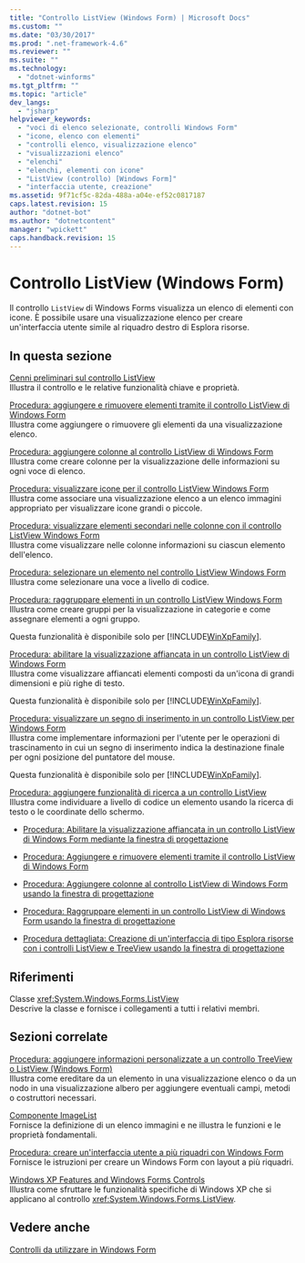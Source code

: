 ```yaml
---
title: "Controllo ListView (Windows Form) | Microsoft Docs"
ms.custom: ""
ms.date: "03/30/2017"
ms.prod: ".net-framework-4.6"
ms.reviewer: ""
ms.suite: ""
ms.technology: 
  - "dotnet-winforms"
ms.tgt_pltfrm: ""
ms.topic: "article"
dev_langs: 
  - "jsharp"
helpviewer_keywords: 
  - "voci di elenco selezionate, controlli Windows Form"
  - "icone, elenco con elementi"
  - "controlli elenco, visualizzazione elenco"
  - "visualizzazioni elenco"
  - "elenchi"
  - "elenchi, elementi con icone"
  - "ListView (controllo) [Windows Form]"
  - "interfaccia utente, creazione"
ms.assetid: 9f71cf5c-82da-488a-a04e-ef52c0817187
caps.latest.revision: 15
author: "dotnet-bot"
ms.author: "dotnetcontent"
manager: "wpickett"
caps.handback.revision: 15
---
```

# Controllo ListView (Windows Form)
Il controllo `ListView` di Windows Forms visualizza un elenco di elementi con icone.  È possibile usare una visualizzazione elenco per creare un'interfaccia utente simile al riquadro destro di Esplora risorse.  
  
## In questa sezione  
 [Cenni preliminari sul controllo ListView](../../../../docs/framework/winforms/controls/listview-control-overview-windows-forms.md)  
 Illustra il controllo e le relative funzionalità chiave e proprietà.  
  
 [Procedura: aggiungere e rimuovere elementi tramite il controllo ListView di Windows Form](../../../../docs/framework/winforms/controls/how-to-add-and-remove-items-with-the-windows-forms-listview-control.md)  
 Illustra come aggiungere o rimuovere gli elementi da una visualizzazione elenco.  
  
 [Procedura: aggiungere colonne al controllo ListView di Windows Form](../../../../docs/framework/winforms/controls/how-to-add-columns-to-the-windows-forms-listview-control.md)  
 Illustra come creare colonne per la visualizzazione delle informazioni su ogni voce di elenco.  
  
 [Procedura: visualizzare icone per il controllo ListView Windows Form](../../../../docs/framework/winforms/controls/how-to-display-icons-for-the-windows-forms-listview-control.md)  
 Illustra come associare una visualizzazione elenco a un elenco immagini appropriato per visualizzare icone grandi o piccole.  
  
 [Procedura: visualizzare elementi secondari nelle colonne con il controllo ListView Windows Form](../../../../docs/framework/winforms/controls/how-to-display-subitems-in-columns-with-the-windows-forms-listview-control.md)  
 Illustra come visualizzare nelle colonne informazioni su ciascun elemento dell'elenco.  
  
 [Procedura: selezionare un elemento nel controllo ListView Windows Form](../../../../docs/framework/winforms/controls/how-to-select-an-item-in-the-windows-forms-listview-control.md)  
 Illustra come selezionare una voce a livello di codice.  
  
 [Procedura: raggruppare elementi in un controllo ListView Windows Form](../../../../docs/framework/winforms/controls/how-to-group-items-in-a-windows-forms-listview-control.md)  
 Illustra come creare gruppi per la visualizzazione in categorie e come assegnare elementi a ogni gruppo.  
  
 Questa funzionalità è disponibile solo per [!INCLUDE[WinXpFamily](../../../../includes/winxpfamily-md.md)].  
  
 [Procedura: abilitare la visualizzazione affiancata in un controllo ListView di Windows Form](../../../../docs/framework/winforms/controls/how-to-enable-tile-view-in-a-windows-forms-listview-control.md)  
 Illustra come visualizzare affiancati elementi composti da un'icona di grandi dimensioni e più righe di testo.  
  
 Questa funzionalità è disponibile solo per [!INCLUDE[WinXpFamily](../../../../includes/winxpfamily-md.md)].  
  
 [Procedura: visualizzare un segno di inserimento in un controllo ListView per Windows Form](../../../../docs/framework/winforms/controls/how-to-display-an-insertion-mark-in-a-windows-forms-listview-control.md)  
 Illustra come implementare informazioni per l'utente per le operazioni di trascinamento in cui un segno di inserimento indica la destinazione finale per ogni posizione del puntatore del mouse.  
  
 Questa funzionalità è disponibile solo per [!INCLUDE[WinXpFamily](../../../../includes/winxpfamily-md.md)].  
  
 [Procedura: aggiungere funzionalità di ricerca a un controllo ListView](../../../../docs/framework/winforms/controls/how-to-add-search-capabilities-to-a-listview-control.md)  
 Illustra come individuare a livello di codice un elemento usando la ricerca di testo o le coordinate dello schermo.  
  
-   [Procedura: Abilitare la visualizzazione affiancata in un controllo ListView di Windows Form mediante la finestra di progettazione](http://msdn.microsoft.com/library/ms233655\(v=vs.110\))  
  
-   [Procedura: Aggiungere e rimuovere elementi tramite il controllo ListView di Windows Form](http://msdn.microsoft.com/library/ms233671\(v=vs.110\))  
  
-   [Procedura: Aggiungere colonne al controllo ListView di Windows Form usando la finestra di progettazione](http://msdn.microsoft.com/library/ms233652\(v=vs.110\))  
  
-   [Procedura: Raggruppare elementi in un controllo ListView di Windows Form usando la finestra di progettazione](http://msdn.microsoft.com/library/ms233663\(v=vs.110\))  
  
-   [Procedura dettagliata: Creazione di un'interfaccia di tipo Esplora risorse con i controlli ListView e TreeView usando la finestra di progettazione](http://msdn.microsoft.com/library/ms171645\(v=vs.110\))  
  
## Riferimenti  
 Classe <xref:System.Windows.Forms.ListView>  
 Descrive la classe e fornisce i collegamenti a tutti i relativi membri.  
  
## Sezioni correlate  
 [Procedura: aggiungere informazioni personalizzate a un controllo TreeView o ListView \(Windows Form\)](../../../../docs/framework/winforms/controls/add-custom-information-to-a-treeview-or-listview-control-wf.md)  
 Illustra come ereditare da un elemento in una visualizzazione elenco o da un nodo in una visualizzazione albero per aggiungere eventuali campi, metodi o costruttori necessari.  
  
 [Componente ImageList](../../../../docs/framework/winforms/controls/imagelist-component-windows-forms.md)  
 Fornisce la definizione di un elenco immagini e ne illustra le funzioni e le proprietà fondamentali.  
  
 [Procedura: creare un'interfaccia utente a più riquadri con Windows Form](../../../../docs/framework/winforms/controls/how-to-create-a-multipane-user-interface-with-windows-forms.md)  
 Fornisce le istruzioni per creare un Windows Form con layout a più riquadri.  
  
 [Windows XP Features and Windows Forms Controls](http://msdn.microsoft.com/it-it/bc7fab94-fce9-4bf1-a8ad-a5837c91c3c0)  
 Illustra come sfruttare le funzionalità specifiche di Windows XP che si applicano al controllo <xref:System.Windows.Forms.ListView>.  
  
## Vedere anche  
 [Controlli da utilizzare in Windows Form](../../../../docs/framework/winforms/controls/controls-to-use-on-windows-forms.md)